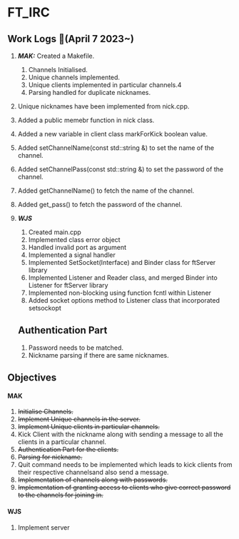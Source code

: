 # FT_IRC

## Work Logs :notebook_with_decorative_cover:(April 7 2023~)
1.	***MAK:***	Created a Makefile.
	1. Channels Initialised.
	2. Unique channels implemented.
	3. Unique clients implemented in particular channels.4
	4. Parsing handled for duplicate nicknames.
   5. Unique nicknames have been implemented from nick.cpp.
   6. Added a public memebr function in nick class.
   7. Added a new variable in client class markForKick boolean value.
   8. Added setChannelName(const std::string &) to set the name of the channel.
   9. Added setChannelPass(const std::string &) to set the password of the channel.
   10. Added getChannelName() to fetch the name of the channel.
   11. Added get_pass() to fetch the password of the channel.
2. ***WJS*** 
   1. Created main.cpp
   2. Implemented class error object
   3. Handled invalid port as argument
   4. Implemented a signal handler
   5. Implemented SetSocket(Interface) and Binder class for ftServer library
   6. Implemented Listener and Reader class, and merged Binder into Listener for ftServer library
   7. Implemented non-blocking using function fcntl within Listener
   8. Added socket options method to Listener class that incorporated setsockopt
   
   ## Authentication Part
   1. Password needs to be matched.
   2. Nickname parsing if there are same nicknames.

## Objectives

#### MAK
1. ~~Initialise Channels.~~
2. ~~Implement Unique channels in the server.~~
3. ~~Implement Unique clients in particular channels.~~
4. Kick Client with the nickname along with sending a message to all the clients in a particular channel.
5. ~~Authentication Part for the clients.~~
6. ~~Parsing for nickname.~~
7. Quit command needs to be implemented which leads to kick clients from their respective channelsand also send a message.
8. ~~Implementation of channels along with passwords.~~
9. ~~Implementation of granting access to clients who give correct password to the channels for joining in.~~


#### WJS
1. Implement server
